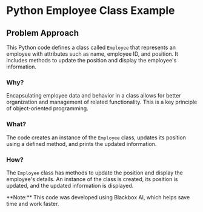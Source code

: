 # Python Employee Class Example

<div class="content">

## Problem Approach

This Python code defines a class called `Employee` that represents an employee with attributes such as name, employee ID, and position. It includes methods to update the position and display the employee's information.

### Why?

Encapsulating employee data and behavior in a class allows for better organization and management of related functionality. This is a key principle of object-oriented programming.

### What?

The code creates an instance of the `Employee` class, updates its position using a defined method, and prints the updated information.

### How?

The `Employee` class has methods to update the position and display the employee's details. An instance of the class is created, its position is updated, and the updated information is displayed.



<div class="note">**Note:** This code was developed using Blackbox AI, which helps save time and work faster.</div>